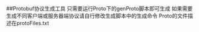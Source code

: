 ##Protobuf协议生成工具
只需要运行Proto下的genProto脚本即可生成
如果需要生成不同客户端或服务器端协议请自行修改生成脚本中的生成命令
Proto的文件描述在protoFiles.txt
